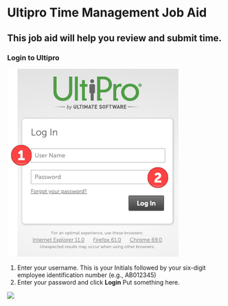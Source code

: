 # Ultipro Time Management Job Aid
## This job aid will help you review and submit time.
### Login to Ultipro
![](/img_ultipro_login.png)

1. Enter your username.  This is your Initials followed by your six-digit employee identification number (e.g., AB012345)
2. Enter your password and click **Login**
Put something here.

![](/images/dm_flower.jpgeg)
